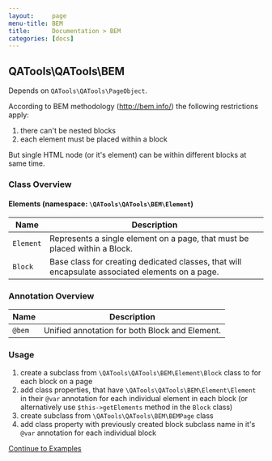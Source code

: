 ```yaml
---
layout:     page
menu-title: BEM
title:      Documentation > BEM
categories: [docs]
---
```


## QATools\QATools\BEM
Depends on `QATools\QATools\PageObject`.

According to BEM methodology (http://bem.info/) the following restrictions apply:

1. there can't be nested blocks
2. each element must be placed within a block

But single HTML node (or it's element) can be within different blocks at same time.

### Class Overview

#### Elements (namespace: `\QATools\QATools\BEM\Element`)

| Name | Description |
| ------------- | ------------- |
| `Element` | Represents a single element on a page, that must be placed within a Block. |
| `Block` | Base class for creating dedicated classes, that will encapsulate associated elements on a page. |

### Annotation Overview

| Name | Description |
| ------------- | ------------- |
| `@bem` | Unified annotation for both Block and Element. |

### Usage

1. create a subclass from `\QATools\QATools\BEM\Element\Block` class to for each block on a page
2. add class properties, that have `\QATools\QATools\BEM\Element\Element` in their `@var` annotation for each individual element in each block (or alternatively use `$this->getElements` method in the `Block` class)
3. create subclass from `\QATools\QATools\BEM\BEMPage` class
4. add class property with previously created block subclass name in it's `@var` annotation for each individual block

[Continue to Examples](/examples/)
